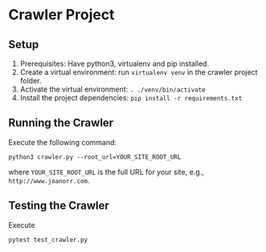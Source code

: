 # Crawler Project

## Setup

1. Prerequisites: Have python3, virtualenv and pip installed.
1. Create a virtual environment: run `virtualenv venv` in the crawler
   project folder.
1. Activate the virtual environment: `. ./venv/bin/activate`
1. Install the project dependencies: `pip install -r requirements.txt`

## Running the Crawler

Execute the following command:

```
python3 crawler.py --root_url=YOUR_SITE_ROOT_URL
```

where `YOUR_SITE_ROOT_URL` is the full URL for your site, e.g.,
`http://www.joanorr.com`.

## Testing the Crawler

Execute

```
pytest test_crawler.py
```
